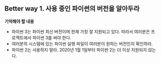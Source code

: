 ## Better way 1. 사용 중인 파이썬의 버전을 알아두라

**기억해야 할 내용**
- 파이썬 3는 파이썬 최신 버전이며 현재 가장 잘 지원되고 있다. 따라서 여러분은 프로젝트에서 파이썬 3를 써야 한다.
- 여러분의 시스템에 있는 파이썬 실행 파일이 여러분이 원하는 버전인지 확인하라.
- 파이썬 2는 사용하지 말라. 2020년 1월 1일부터 파이썬 2는 더 이상 지원되지 않는다.